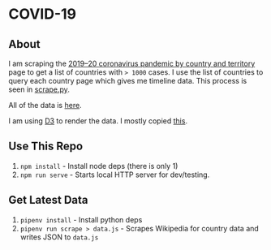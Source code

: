 # COVID-19

## About

I am scraping the [2019–20 coronavirus pandemic by country and territory
](https://en.wikipedia.org/wiki/2019%E2%80%9320_coronavirus_pandemic_by_country_and_territory) page to get a list of countries with `> 1000` cases. I use the list of countries to query each country page which gives me timeline data. This process is seen in [scrape.py](scrape.py).

All of the data is [here](data.js).

I am using [D3](https://d3js.org/) to render the data. I mostly copied [this](https://observablehq.com/@d3/multi-line-chart).

## Use This Repo

1. `npm install` - Install node deps (there is only 1)
1. `npm run serve` - Starts local HTTP server for dev/testing.


## Get Latest Data

1. `pipenv install` - Install python deps
1. `pipenv run scrape > data.js` - Scrapes Wikipedia for country data and writes JSON to `data.js`
